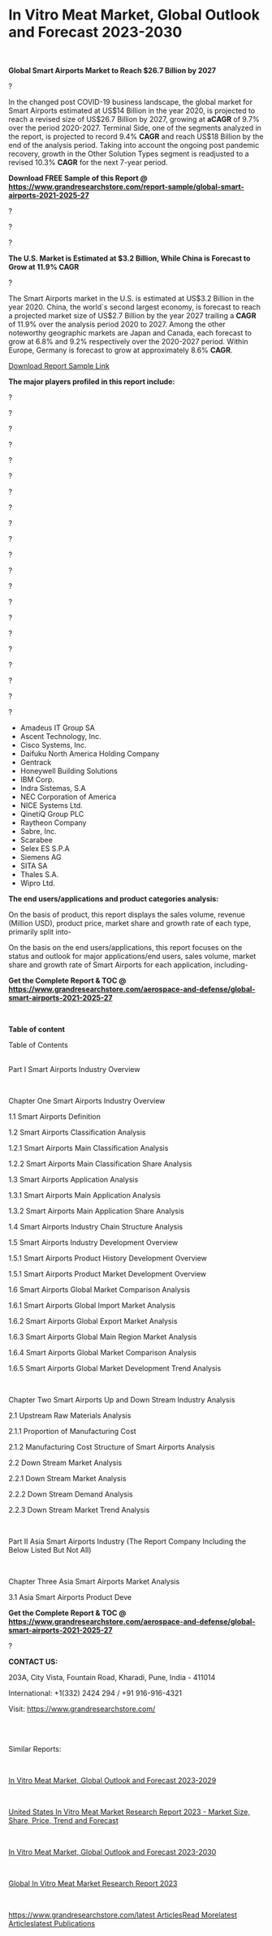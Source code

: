 <h1>In Vitro Meat Market, Global Outlook and Forecast 2023-2030</h1><br/><p><strong>Global Smart Airports Market to Reach $26.7 Billion by 2027</strong></p>
 
 
 
 <p>? </p>
 
 
 
 <p>In the changed post COVID-19 business landscape, the global market for Smart Airports estimated at US$14 Billion in the year 2020, is projected to reach a revised size of US$26.7 Billion by 2027, growing at <strong>aCAGR</strong> of 9.7% over the period 2020-2027. Terminal Side, one of the segments analyzed in the report, is projected to record 9.4% <strong>CAGR</strong> and reach US$18 Billion by the end of the analysis period. Taking into account the ongoing post pandemic recovery, growth in the Other Solution Types segment is readjusted to a revised 10.3% <strong>CAGR</strong> for the next 7-year period.</p>
 
 
 
 <div><b>Download FREE Sample of this Report @ <a href="https://www.grandresearchstore.com/report-sample/global-smart-airports-2021-2025-27">https://www.grandresearchstore.com/report-sample/global-smart-airports-2021-2025-27</a></b></div>
 
 
 
 <p>? </p>
 
 
 
 <p>? </p>
 
 
 
 <p>? </p>
 
 
 
 <p><strong>The U.S. Market is Estimated at $3.2 Billion, While China is Forecast to Grow at 11.9% <strong>CAGR</strong></strong></p>
 
 
 
 <p>? </p>
 
 
 
 <p>The Smart Airports market in the U.S. is estimated at US$3.2 Billion in the year 2020. China, the world`s second largest economy, is forecast to reach a projected market size of US$2.7 Billion by the year 2027 trailing a <strong>CAGR</strong> of 11.9% over the analysis period 2020 to 2027. Among the other noteworthy geographic markets are Japan and Canada, each forecast to grow at 6.8% and 9.2% respectively over the 2020-2027 period. Within Europe, Germany is forecast to grow at approximately 8.6% <strong>CAGR</strong>.</p>
 
 
 
 <p><a href="https://www.grandresearchstore.com/mr-admin/report-sample/global-smart-airports-2021-2025-27">Download Report Sample Link</a></p>
 
 
 
 <p><strong>The <strong>major players</strong> profiled in this report include:</strong></p>
 
 
 
 <p>? </p>
 
 
 
 <p>? </p>
 
 
 
 <p>? </p>
 
 
 
 <p>? </p>
 
 
 
 <p>? </p>
 
 
 
 <p>? </p>
 
 
 
 <p>? </p>
 
 
 
 <p>? </p>
 
 
 
 <p>? </p>
 
 
 
 <p>? </p>
 
 
 
 <p>? </p>
 
 
 
 <p>? </p>
 
 
 
 <p>? </p>
 
 
 
 <p>? </p>
 
 
 
 <p>? </p>
 
 
 
 <p>? </p>
 
 
 
 <p>? </p>
 
 
 
 <p>? </p>
 
 
 
 <p>? </p>
 
 
 
 <p>? </p>
 
 
 
 <p>? </p>
 
 
 
 <ul>
 
 <li>Amadeus IT Group SA</li>
 
 <li>Ascent Technology, Inc.</li>
 
 <li>Cisco Systems, Inc.</li>
 
 <li>Daifuku North America Holding Company</li>
 
 <li>Gentrack</li>
 
 <li>Honeywell Building Solutions</li>
 
 <li>IBM Corp.</li>
 
 <li>Indra Sistemas, S.A</li>
 
 <li>NEC Corporation of America</li>
 
 <li>NICE Systems Ltd.</li>
 
 <li>QinetiQ Group PLC</li>
 
 <li>Raytheon Company</li>
 
 <li>Sabre, Inc.</li>
 
 <li>Scarabee</li>
 
 <li>Selex ES S.P.A</li>
 
 <li>Siemens AG</li>
 
 <li>SITA SA</li>
 
 <li>Thales S.A.</li>
 
 <li>Wipro Ltd.</li>
 
 </ul>
 
 
 
 <p><strong>The end users/applications and product categories analysis:</strong></p>
 
 
 
 <p>On the basis of product, this report displays the sales volume, revenue (Million USD), product price, market share and growth rate of each type, primarily split into-</p>
 
 
 
 <p>On the basis on the end users/applications, this report focuses on the status and outlook for major applications/end users, sales volume, market share and growth rate of Smart Airports for each application, including-</p>
 
 
 
 <div><b>Get the Complete Report & TOC @ <a href="https://www.grandresearchstore.com/aerospace-and-defense/global-smart-airports-2021-2025-27">https://www.grandresearchstore.com/aerospace-and-defense/global-smart-airports-2021-2025-27</a></b></div>
 
 
 
 <p><br />
 
 <b>Table of content</b></p>
 
 
 
 <p>Table of Contents<br />
 
 <br />
 
 Part I Smart Airports Industry Overview<br />
 
 <br />
 
 Chapter One Smart Airports Industry Overview<br />
 
 1.1 Smart Airports Definition<br />
 
 1.2 Smart Airports Classification Analysis<br />
 
 1.2.1 Smart Airports Main Classification Analysis<br />
 
 1.2.2 Smart Airports Main Classification Share Analysis<br />
 
 1.3 Smart Airports Application Analysis<br />
 
 1.3.1 Smart Airports Main Application Analysis<br />
 
 1.3.2 Smart Airports Main Application Share Analysis<br />
 
 1.4 Smart Airports Industry Chain Structure Analysis<br />
 
 1.5 Smart Airports Industry Development Overview<br />
 
 1.5.1 Smart Airports Product History Development Overview<br />
 
 1.5.1 Smart Airports Product Market Development Overview<br />
 
 1.6 Smart Airports Global Market Comparison Analysis<br />
 
 1.6.1 Smart Airports Global Import Market Analysis<br />
 
 1.6.2 Smart Airports Global Export Market Analysis<br />
 
 1.6.3 Smart Airports Global Main Region Market Analysis<br />
 
 1.6.4 Smart Airports Global Market Comparison Analysis<br />
 
 1.6.5 Smart Airports Global Market Development Trend Analysis<br />
 
 <br />
 
 Chapter Two Smart Airports Up and Down Stream Industry Analysis<br />
 
 2.1 Upstream Raw Materials Analysis<br />
 
 2.1.1 Proportion of Manufacturing Cost<br />
 
 2.1.2 Manufacturing Cost Structure of Smart Airports Analysis<br />
 
 2.2 Down Stream Market Analysis<br />
 
 2.2.1 Down Stream Market Analysis<br />
 
 2.2.2 Down Stream Demand Analysis<br />
 
 2.2.3 Down Stream Market Trend Analysis<br />
 
 <br />
 
 Part II Asia Smart Airports Industry (The Report Company Including the Below Listed But Not All)<br />
 
 <br />
 
 Chapter Three Asia Smart Airports Market Analysis<br />
 
 3.1 Asia Smart Airports Product Deve</p>
 
 
 
 <div><b>Get the Complete Report & TOC @ <a href="https://www.grandresearchstore.com/aerospace-and-defense/global-smart-airports-2021-2025-27">https://www.grandresearchstore.com/aerospace-and-defense/global-smart-airports-2021-2025-27</a></b></div>
 
 
 
 <p>? </p>
 
 
 
 <p><b>CONTACT US:</b><br />
 
 203A, City Vista, Fountain Road, Kharadi, Pune, India - 411014<br />
 
 International: +1(332) 2424 294 / +91 916-916-4321<br />
 
 Visit: <a href="https://www.grandresearchstore.com/">https://www.grandresearchstore.com/</a><br />
 
 <br />
 
 <br />
 
 Similar Reports:<br />
 
 <br />
 
 <a href="https://www.grandresearchstore.com/food-and-beverages/global-in-vitro-meat-forecast-2023-2029-541">In Vitro Meat Market, Global Outlook and Forecast 2023-2029</a><br />
 
 <br />
 
 <a href="https://www.grandresearchstore.com/food-and-beverages/united-states-in-vitro-meat-2023-128">United States In Vitro Meat Market Research Report 2023 - Market Size, Share, Price, Trend and Forecast</a><br />
 
 <br />
 
 <a href="https://www.grandresearchstore.com/food-and-beverages/global-in-vitro-meat-forecast-2023-2030-686">In Vitro Meat Market, Global Outlook and Forecast 2023-2030</a><br />
 
 <br />
 
 <a href="https://www.grandresearchstore.com/food-and-beverages/global-in-vitro-meat-2023-879">Global In Vitro Meat Market Research Report 2023</a><br />
 
 <br />
 
 <a href="https://gyeongbokgung.com">https://www.grandresearchstore.com/</a><a href="https://hallyeomaritime.com">latest Articles</a><a href="https://jingwansa.com">Read More</a><a href="https://nguoiviet.jp/">latest Articles</a><a href="https://www.intelmarketresearch.com/">latest Publications</a></p>